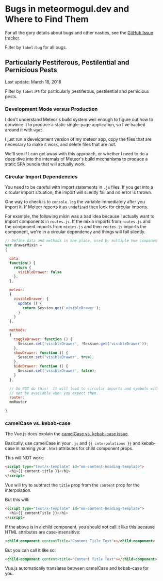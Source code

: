 # Bugs in meteormogul.dev and Where to Find Them

For all the gory details about bugs and other nasties, see the [GitHub Issue tracker](https://github.com/meteor-mogul/meteormogul.dev/issues).

Filter by `label:bug` for all bugs.

## Particularly Pestiferous, Pestilential and Pernicious Pests

Last update: March 18, 2018

Filter by `label:P5` for particularly pestiferous, pestilential and pernicious pests.

### Development Mode versus Production

I don't understand Meteor's build system well enough to figure out how to convince it to produce a static single-page application, so I've hacked around it with `wget`.

I just run a development version of my meteor app, copy the files that are necessary to make it work, and delete files that are not.

We'll see if I can get away with this approach, or whether I need to do a deep dive into the internals of Meteor's build mechanisms to produce a static SPA bundle that will actually work.

### Circular Import Dependencies

You need to be careful with import statements in `.js` files.  If you get into a circular import situation, the import will silently fail and no error is thrown.

One way to check is to `console.log` the variable immediately after you import it.  If Meteor reports it as `undefined` then look for circular imports.

For example, the following mixin was a bad idea because I actually want to import components in `routes.js`.  If the mixin imports from `routes.js` and the component imports from `mixins.js` and then `routes.js` imports the component, we're in a circular dependency and things will fail silently.

```js
// Define data and methods in one place, used by multiple Vue components
var drawerMixin =
{

  data:
  function() {
    return {
      visibleDrawer: false
    };
  },

  meteor:
  {
    visibleDrawer: {
      update () {
        return Session.get('visibleDrawer');
      }
    }
  },

  methods:
  {
    toggleDrawer: function () {
      Session.set('visibleDrawer', !Session.get('visibleDrawer'));
    },
    showDrawer: function () {
      Session.set('visibleDrawer', true);
    },
    hideDrawer: function () {
      Session.set('visibleDrawer', false);
    }
  },

  // Do NOT do this!  It will lead to circular imports and symbols will
  // not be available when you expect them.
  router:
  mmRouter

}
```

### camelCase vs. kebab-case

The Vue.js docs explain the [camelCase vs. kebab-case issue](https://vuejs.org/v2/guide/components.html#camelCase-vs-kebab-case).

Basically, use camelCase in your `.js` and `{{ interpolations }}` and kebab-case in naming your `.html` attributes for child component props.

This will NOT work:

```html
<script type="text/x-template" id="mm-content-heading-template">
  <h1>{{ content-title }}</h1>
</script>
```

Vue will try to subtract the `title` prop from the `content` prop for the interpolation.

But this will:

```html
<script type="text/x-template" id="mm-content-heading-template">
  <h1>{{ contentTitle }}</h1>
</script>
```

If the above is in a child component, you should not call it like this because HTML attributes are case-insensitive:

```html
<child-component contentTitle="Content Title Text"></child-component>
```

But you can call it like so:

```html
<child-component content-title="Content Title Text"></child-component>
```

Vue.js automatically translates between camelCase and kebab-case for you.
